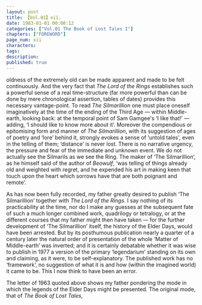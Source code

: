 ```yaml
---
layout: post
title: 【Vol.01】xii.
date: 1983-01-01 00:00:12
categories: ["Vol.01 The Book of Lost Tales I"]
chapters: ["FOREWORD"]
page_num: xii
characters: 
tags: 
description: 
published: true
---
```


<p style="text-indent: 0;">
oldness of the extremely old can be made apparent and made to be felt continuously. And the very fact that <I>The Lord of the Rings</I> establishes such a powerful sense of a real time-structure (far more powerful than can be done by mere chronological assertion, tables of dates) provides this necessary vantage-point. To read <I>The Silmarillion</I> one must place oneself imaginatively at the time of the ending of the Third Age — within Middle-earth, looking back: at the temporal point of Sam Gamgee's ‘I like that!’ — adding, ‘I should like to know more about it’. Moreover the compendious or epitomising form and manner of <I>The Silmarillion</I>, with its suggestion of ages of poetry and ‘lore’ behind it, strongly evokes a sense of ‘untold tales', even in the telling of them; ‘distance’ is never lost. There is no narrative urgency, the pressure and fear of the immediate and unknown event. We do not actually see the Silmarils as we see the Ring. The maker of ‘The Silmarillion’, as he himself said of the author of <I>Beowulf</I>, ‘was telling of things already old and weighted with regret, and he expended his art in making keen that touch upon the heart which sorrows have that are both poignant and remote’.
</p>

As has now been fully recorded, my father greatly desired to publish ‘The Silmarillion’ together with <I>The Lord of the Rings</I>. I say nothing of its practicability at the time, nor do I make any guesses at the subsequent fate of such a much longer combined work, quadrilogy or tetralogy, or at the different courses that my father might then have taken — for the further development of ‘The Silmarillion’ itself, the history of the Elder Days, would have been arrested. But by its posthumous publication nearly a quarter of a century later the natural order of presentation of the whole ‘Matter of Middle-earth’ was inverted; and it is certainly debatable whether it was wise to publish in 1977 a version of the primary ‘legendarium’ standing on its own and claiming, as it were, to be self-explanatory. The published work has no ‘framework’, no suggestion of what it is and how (within the imagined world) it came to be. This I now think to have been an error.

The letter of 1963 quoted above shows my father pondering the mode in which the legends of the Elder Days might be presented. The original mode, that of <I>The Book of Lost Tales</I>,

